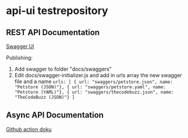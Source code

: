# api-ui testrepository
## REST API Documentation
[Swagger UI](https://trzcode.github.io/api-ui)

Publishing:
1. Add swagger to folder "docs/swaggers"
2. Edit docs/swagger-initializer.js and add in urls array the new swagger file and a name
`urls: [
        { url: "swaggers/petstore.json", name: "Petstore (JSON)"},
        { url: "swaggers/petstore.yaml", name: "Petstore (YAML)"},
        { url: "swaggers/thecodebuzz.json", name: "TheCodeBuzz (JSON)"}
    ]`

## Async API Documentation
[Github action doku](https://github.com/asyncapi/github-action-for-generator)